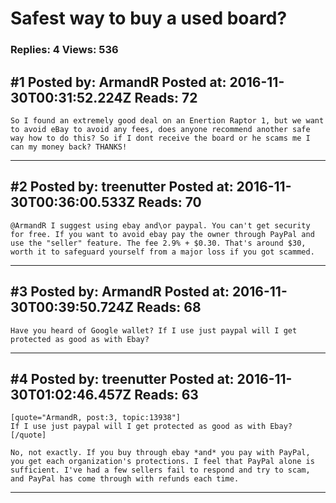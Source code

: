 # Safest way to buy a used board?

### Replies: 4 Views: 536

## \#1 Posted by: ArmandR Posted at: 2016-11-30T00:31:52.224Z Reads: 72

```
So I found an extremely good deal on an Enertion Raptor 1, but we want to avoid eBay to avoid any fees, does anyone recommend another safe way how to do this? So if I dont receive the board or he scams me I can my money back? THANKS!
```

---
## \#2 Posted by: treenutter Posted at: 2016-11-30T00:36:00.533Z Reads: 70

```
@ArmandR I suggest using ebay and\or paypal. You can't get security for free. If you want to avoid ebay pay the owner through PayPal and use the "seller" feature. The fee 2.9% + $0.30. That's around $30, worth it to safeguard yourself from a major loss if you got scammed.
```

---
## \#3 Posted by: ArmandR Posted at: 2016-11-30T00:39:50.724Z Reads: 68

```
Have you heard of Google wallet? If I use just paypal will I get protected as good as with Ebay?
```

---
## \#4 Posted by: treenutter Posted at: 2016-11-30T01:02:46.457Z Reads: 63

```
[quote="ArmandR, post:3, topic:13938"]
If I use just paypal will I get protected as good as with Ebay?
[/quote]

No, not exactly. If you buy through ebay *and* you pay with PayPal, you get each organization's protections. I feel that PayPal alone is sufficient. I've had a few sellers fail to respond and try to scam, and PayPal has come through with refunds each time.
```

---
